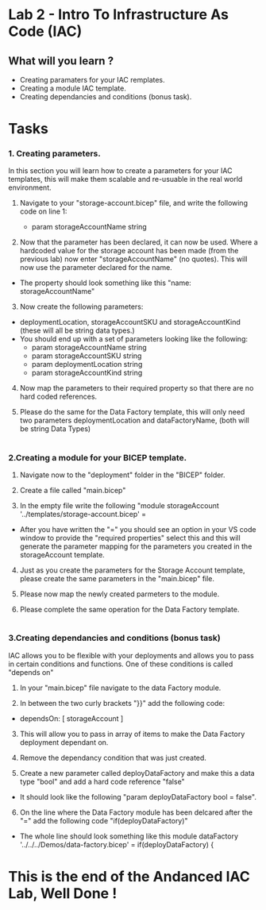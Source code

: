 # Lab 2 - Intro To Infrastructure As Code (IAC)

## What will you learn ?

- Creating paramaters for your IAC remplates.
- Creating a module IAC template. 
- Creating dependancies and conditions (bonus task).


# Tasks

### 1. Creating parameters. 

In this section you will learn how to create a parameters for your IAC templates, this will make them scalable and re-usuable in the real world environment.

1. Navigate to your "storage-account.bicep" file, and write the following code on line 1:
    - param storageAccountName string 

2. Now that the parameter has been declared, it can now be used. Where a hardcoded value for the storage account has been made (from the previous lab) now enter "storageAccountName" (no quotes). This will now use the parameter declared for the name.
- The property should look something like this "name: storageAccountName"

3. Now create the following parameters:
- deploymentLocation, storageAccountSKU and storageAccountKind (these will all be string data types.)
- You should end up with a set of parameters looking like the following:
  - param storageAccountName string 
  - param storageAccountSKU  string
  - param deploymentLocation string 
  - param storageAccountKind string 

4. Now map the parameters to their required property so that there are no hard coded references.

5. Please do the same for the Data Factory template, this will only need two parameters deploymentLocation and dataFactoryName, (both will be string Data Types)
#

### 2.Creating a module for your BICEP template.

1. Navigate now to the "deployment" folder in the "BICEP" folder.

2. Create a file called "main.bicep" 

3. In the empty file write the following "module storageAccount '../templates/storage-account.bicep' = 
- After you have written the "=" you should see an option in your VS code window to provide the "required properties" select this and this will generate the parameter mapping for the parameters you created in the storageAccount template.

4. Just as you create the parameters for the Storage Account template, please create the same parameters in the "main.bicep" file.

5. Please now map the newly created parmeters to the module.

6. Please complete the same operation for the Data Factory template.

# 

### 3.Creating dependancies and conditions (bonus task)

IAC allows you to be flexible with your deployments and allows you to pass in certain conditions and functions.
One of these conditions is called "depends on"

1. In your "main.bicep" file navigate to the data Factory module.
 
2. In between the two curly brackets "}}" add the following code:
-  dependsOn: [
    storageAccount
  ]

3. This will allow you to pass in array of items to make the Data Factory deployment dependant on.

4. Remove the dependancy condition that was just created.

5. Create a new parameter called deployDataFactory and make this a data type "bool" and add a hard code reference "false"
- It should look like the following "param deployDataFactory bool = false".

6. On the line where the Data Factory module has been delcared after the "=" add the following code "if(deployDataFactory)"
- The whole line should look something like this module dataFactory '../../../Demos/data-factory.bicep'   = if(deployDataFactory)   { 


#


# This is the end of the Andanced IAC Lab, Well Done !